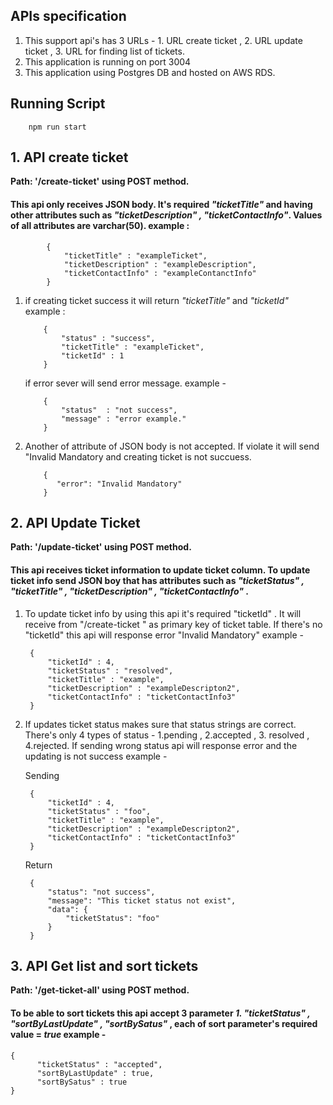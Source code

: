 ## APIs specification
1. This support api's has 3 URLs - 1. URL create ticket , 2. URL update ticket , 3. URL for finding list of tickets.
2. This application is running on port 3004
3. This application using Postgres DB and hosted on AWS RDS. 
## Running Script

```
    npm run start
```

## 1.  API create ticket
 **Path: '/create-ticket' using POST method.**
 #### This api only receives JSON body. It's required *"ticketTitle"* and having other attributes such as *"ticketDescription" , "ticketContactInfo"*. Values of all attributes are varchar(50). example :

         
            {
                "ticketTitle" : "exampleTicket",
                "ticketDescription" : "exampleDescription",
                "ticketContactInfo" : "exampleContanctInfo"   
            }

 1. if creating ticket success it will return *"ticketTitle"* and *"ticketId"* example :

            {
                "status" : "success",
                "ticketTitle" : "exampleTicket",
                "ticketId" : 1   
            }

    if error sever will send error message. example -

            {
                "status"  : "not success",
                "message" : "error example."
            }

 2. Another of attribute of JSON body is not accepted. If violate it will send "Invalid Mandatory and creating ticket is not succuess.  

            {
               "error": "Invalid Mandatory"
            }

## 2.  API Update Ticket 
 **Path: '/update-ticket' using POST method.**

#### This api receives ticket information to update ticket column. To update ticket info send JSON boy that has attributes such as *"ticketStatus" , "ticketTitle" , "ticketDescription" , "ticketContactInfo"* .

1. To update ticket info by using this api it's required "ticketId" . It will receive from "/create-ticket " as primary key of ticket table. If there's no "ticketId" this api will response error "Invalid Mandatory"  example -

        {
            "ticketId" : 4,
            "ticketStatus" : "resolved",
            "ticketTitle" : "example",
            "ticketDescription" : "exampleDescripton2",
            "ticketContactInfo" : "ticketContactInfo3"
        }


2. If updates ticket status makes sure that status strings are correct. There's only 4 types of status  - 1.pending , 2.accepted , 3. resolved , 4.rejected. If sending wrong status api will response error and the updating is not success example - 

    Sending 

        {
            "ticketId" : 4,
            "ticketStatus" : "foo",
            "ticketTitle" : "example",
            "ticketDescription" : "exampleDescripton2",
            "ticketContactInfo" : "ticketContactInfo3"
        }
            
    Return 


        {
            "status": "not success",
            "message": "This ticket status not exist",
            "data": {
                "ticketStatus": "foo"
            }
        }

## 3. API Get list and sort tickets 
 **Path: '/get-ticket-all' using POST method.**

#### To be able to sort tickets this api accept 3 parameter *1. "ticketStatus" , "sortByLastUpdate" , "sortBySatus"* , each of sort parameter's required value = *true* example -

    {
          "ticketStatus" : "accepted",
          "sortByLastUpdate" : true,
          "sortBySatus" : true
    }